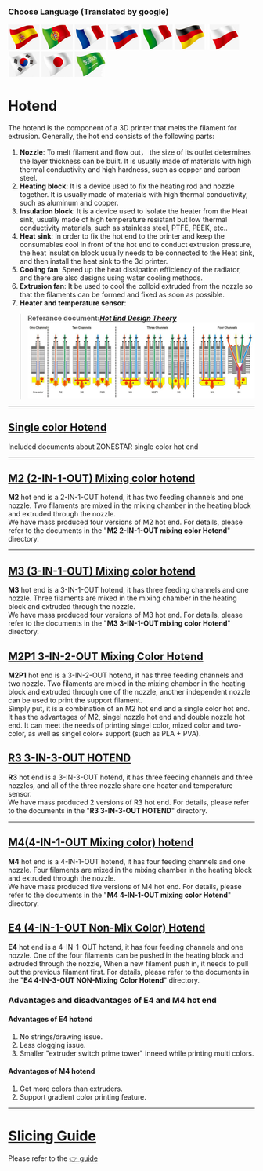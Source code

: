 ### Choose Language (Translated by google)
[![](../lanpic/ES.png)](https://github-com.translate.goog/ZONESTAR3D/Upgrade-kit-guide/tree/main/HOTEND?_x_tr_sl=en&_x_tr_tl=es)
[![](../lanpic/PT.png)](https://github-com.translate.goog/ZONESTAR3D/Upgrade-kit-guide/tree/main/HOTEND?_x_tr_sl=en&_x_tr_tl=pt)
[![](../lanpic/FR.png)](https://github-com.translate.goog/ZONESTAR3D/Upgrade-kit-guide/tree/main/HOTEND?_x_tr_sl=en&_x_tr_tl=fr)
[![](../lanpic/RU.png)](https://github-com.translate.goog/ZONESTAR3D/Upgrade-kit-guide/tree/main/HOTEND?_x_tr_sl=en&_x_tr_tl=ru)
[![](../lanpic/IT.png)](https://github-com.translate.goog/ZONESTAR3D/Upgrade-kit-guide/tree/main/HOTEND?_x_tr_sl=en&_x_tr_tl=it)
[![](../lanpic/DE.png)](https://github-com.translate.goog/ZONESTAR3D/Upgrade-kit-guide/tree/main/HOTEND?_x_tr_sl=en&_x_tr_tl=de)
[![](../lanpic/PL.png)](https://github-com.translate.goog/ZONESTAR3D/Upgrade-kit-guide/tree/main/HOTEND?_x_tr_sl=en&_x_tr_tl=pl)
[![](../lanpic/KR.png)](https://github-com.translate.goog/ZONESTAR3D/Upgrade-kit-guide/tree/main/HOTEND?_x_tr_sl=en&_x_tr_tl=ko)
[![](../lanpic/JP.png)](https://github-com.translate.goog/ZONESTAR3D/Upgrade-kit-guide/tree/main/HOTEND?_x_tr_sl=en&_x_tr_tl=ja)
[![](../lanpic/SA.png)](https://github-com.translate.goog/ZZONESTAR3D/Upgrade-kit-guide/tree/main/HOTEND?_x_tr_sl=en&_x_tr_tl=ar)

# Hotend
The hotend is the component of a 3D printer that melts the filament for extrusion. Generally, the hot end consists of the following parts:

1. **Nozzle**: To melt filament and flow out， the size of its outlet determines the layer thickness can be built. It is usually made of materials with high thermal conductivity and high hardness, such as copper and carbon steel.  
2. **Heating block**: It is a device used to fix the heating rod and nozzle together. It is usually made of materials with high thermal conductivity, such as aluminum and copper.  
3. **Insulation block**: It is a device used to isolate the heater from the Heat sink, usually made of high temperature resistant but low thermal conductivity materials, such as stainless steel, PTFE, PEEK, etc..  
4. **Heat sink**: In order to fix the hot end to the printer and keep the consumables cool in front of the hot end to conduct extrusion pressure, the heat insulation block usually needs to be connected to the Heat sink, and then install the heat sink to the 3d printer.    
5. **Cooling fan**: Speed up the heat dissipation efficiency of the radiator, and there are also designs using water cooling methods.  
6. **Extrusion fan**: It be used to cool the colloid extruded from the nozzle so that the filaments can be formed and fixed as soon as possible.  
7. **Heater and temperature sensor**:  
> **Referance document:**[***Hot End Design Theory***](https://reprap.org/wiki/Hot_End_Design_Theory)  
![](hotend.jpg)  

------
## [Single color Hotend](./Single%20color%20Hotend/)
Included documents about ZONESTAR single color hot end

------
## [M2 (2-IN-1-OUT)  Mixing color hotend](./M2%202_IN-1-OUT%20Mixing%20Color%20Hotend/)
**M2** hot end is a 2-IN-1-OUT hotend, it has two feeding channels and one nozzle. Two filaments are mixed in the mixing chamber in the heating block and extruded through the nozzle.  
We have mass produced four versions of M2 hot end. For details, please refer to the documents in the "**M2 2-IN-1-OUT mixing color Hotend**" directory.  

------
## [M3 (3-IN-1-OUT) Mixing color hotend](./M3%20%203-IN-1-OUT%20Mixing%20Color%20Hotend/)
**M3** hot end is a 3-IN-1-OUT hotend, it has three feeding channels and one nozzle. Three filaments are mixed in the mixing chamber in the heating block and extruded through the nozzle.  
We have mass produced four versions of M3 hot end. For details, please refer to the documents in the "**M3 3-IN-1-OUT mixing color Hotend**" directory.  

## [M2P1 3-IN-2-OUT Mixing Color Hotend](./M2P1%20%203-IN-2-OUT%20Mixing%20Color%20Hotend/)
**M2P1** hot end is a 3-IN-2-OUT hotend, it has three feeding channels and two nozzle. Two filaments are mixed in the mixing chamber in the heating block and extruded through one of the nozzle, another independent nozzle can be used to print the support filament.   
Simply put, it is a combination of an M2 hot end and a single color hot end. It has the advantages of M2, singel nozzle hot end and double nozzle hot end. It can meet the needs of printing singel color, mixed color and two-color, as well as singel color+ support (such as PLA + PVA).

## [R3 3-IN-3-OUT HOTEND](./R3%203-IN-3-OUT%20HOTEND/)
**R3** hot end is a 3-IN-3-OUT hotend, it has three feeding channels and three nozzles, and all of the three nozzle share one heater and temperature sensor.  
We have mass produced 2 versions of R3 hot end. For details, please refer to the documents in the "**R3 3-IN-3-OUT HOTEND**" directory.  

------
## [M4(4-IN-1-OUT Mixing color) hotend](./M4%20%204-IN-1-OUT%20Mixing%20Color%20Hotend/)
**M4** hot end is a 4-IN-1-OUT hotend, it has four feeding channels and one nozzle. Four filaments are mixed in the mixing chamber in the heating block and extruded through the nozzle.  
We have mass produced five versions of M4 hot end. For details, please refer to the documents in the "**M4 4-IN-1-OUT mixing color Hotend**" directory.  

## [E4 (4-IN-1-OUT Non-Mix Color) Hotend](./E4%204-IN-1-OUT%20Non-Mixing%20Color%20Hotend/)
**E4** hot end is a 4-IN-1-OUT hotend, it has four feeding channels and one nozzle. One of the four filaments can be pushed in the heating block and extruded through the nozzle, When a new filament push in, it needs to pull out the previous filament first.
For details, please refer to the documents in the "**E4 4-IN-3-OUT NON-Mixing Color Hotend**" directory.  

### Advantages and disadvantages of E4 and M4 hot end
#### Advantages of E4 hotend
1. No strings/drawing issue.
2. Less clogging issue.
3. Smaller "extruder switch prime tower" inneed while printing multi colors.
#### Advantages of M4 hotend
1. Get more colors than extruders.
2. Support gradient color printing feature.


------
# [Slicing Guide](https://github.com/ZONESTAR3D/Slicing-Guide)
Please refer to the [:point_right: guide](https://github.com/ZONESTAR3D/Slicing-Guide)



